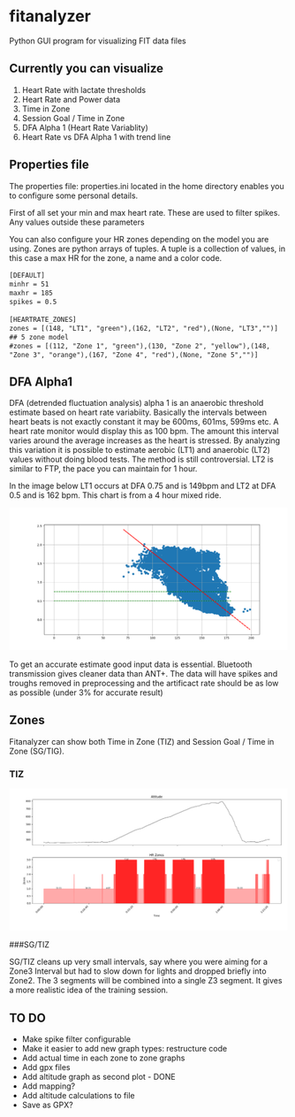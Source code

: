 # fitanalyzer
Python GUI program for visualizing FIT data files

## Currently you can visualize
1. Heart Rate with lactate thresholds
1. Heart Rate and Power data
1. Time in Zone
1. Session Goal / Time in Zone
1. DFA Alpha 1 (Heart Rate Variablity)
1. Heart Rate vs DFA Alpha 1 with trend line

## Properties file

The properties file: properties.ini located in the home directory enables you to
configure some personal details.

First of all set your min and max heart rate. These are used to filter spikes. Any
values outside these parameters

You can also configure your HR zones depending on the model you are using.
Zones are python arrays of tuples. A tuple is a collection of values,
in this case a max HR for the zone, a name and a color code.
```editorconfig
[DEFAULT]
minhr = 51
maxhr = 185
spikes = 0.5

[HEARTRATE_ZONES]
zones = [(148, "LT1", "green"),(162, "LT2", "red"),(None, "LT3","")]
## 5 zone model
#zones = [(112, "Zone 1", "green"),(130, "Zone 2", "yellow"),(148, "Zone 3", "orange"),(167, "Zone 4", "red"),(None, "Zone 5","")]

```
## DFA Alpha1
DFA (detrended fluctuation analysis) alpha 1 is an anaerobic threshold estimate based on
heart rate variabiity. Basically the intervals between heart beats is not exactly constant
it may be 600ms, 601ms, 599ms etc. A heart rate monitor would display this as 100 bpm. The
amount this interval varies around the average increases as the heart is stressed. By
analyzing this variation it is possible to estimate aerobic (LT1) and anaerobic (LT2) values
 without doing blood tests. The method is still controversial. LT2 is similar to FTP, the
 pace you can maintain for 1 hour.

In the image below LT1 occurs at DFA 0.75 and is 149bpm and LT2 at DFA 0.5 and is 162 bpm.
This chart is from a 4 hour mixed ride.

![DFA Alpha1](https://github.com/davidzof/fitanalyzer/blob/main/docs/dfa-alpha1.png)

To get an accurate estimate good input data is essential. Bluetooth transmission gives cleaner
data than ANT+. The data will have spikes and troughs removed in preprocessing and the artificact
rate should be as low as possible (under 3% for accurate result)

## Zones
Fitanalyzer can show both Time in Zone (TIZ) and Session Goal / Time in Zone (SG/TIG).

### TIZ

![Time in Zone](https://github.com/davidzof/fitanalyzer/blob/main/docs/4x8s.png)

###SG/TIZ

SG/TIZ cleans up very small intervals, say where you were aiming for a Zone3 Interval but had to slow down for lights and dropped briefly into Zone2. The 3 segments will be combined into a single Z3 segment. It gives a more realistic idea of the training session.


## TO DO
* Make spike filter configurable
* Make it easier to add new graph types: restructure code
* Add actual time in each zone to zone graphs
* Add gpx files
* Add altitude graph as second plot - DONE
* Add mapping?
* Add altitude calculations to file
* Save as GPX?
